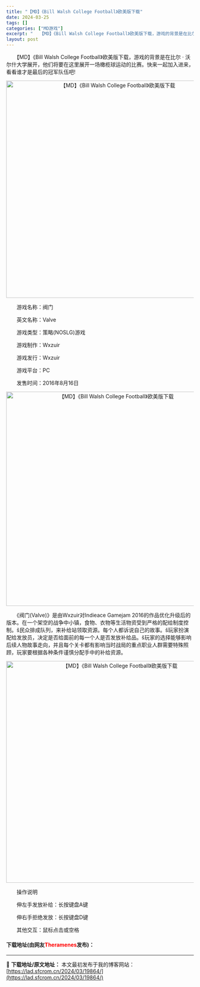 ```yaml
---
title: "【MD】《Bill Walsh College Football》欧美版下载"
date: 2024-03-25
tags: []
categories: ["MD游戏"]
excerpt: "　　【MD】《Bill Walsh College Football》欧美版下载，游戏的背景是在比尔 &middot; 沃尔什大学展开，他们将要在这里展开一场橄榄球运动的比赛。快来一起加入进来，看看谁才是最后的冠军队伍吧! 　　游戏名称：阀门 　　英文名称：Valve 　　游戏类型：策略(NOSLG&hellip;"
layout: post
---
```


 <p>　　【MD】《Bill Walsh College Football》欧美版下载，游戏的背景是在比尔 &middot; 沃尔什大学展开，他们将要在这里展开一场橄榄球运动的比赛。快来一起加入进来，看看谁才是最后的冠军队伍吧!</p> <p align="center"><img align="" border="0" src="https://lad.sfcrom.cn/wp-content/uploads/2024/03/20240325_6601074080056.png" width="584" alt="【MD】《Bill Walsh College Football》欧美版下载" /></p> <p>　　游戏名称：阀门</p> <p>　　英文名称：Valve</p> <p>　　游戏类型：策略(NOSLG)游戏</p> <p>　　游戏制作：Wxzuir</p> <p>　　游戏发行：Wxzuir</p> <p>　　游戏平台：PC</p> <p>　　发售时间：2016年8月16日</p> <p align="center"><img align="" border="0" src="https://lad.sfcrom.cn/wp-content/uploads/2024/03/20240325_6601074138969.png" width="576" alt="【MD】《Bill Walsh College Football》欧美版下载" /></p> <p>　　《阀门(Valve)》是由Wxzuir对Indieace Gamejam 2016的作品优化升级后的版本。在一个架空的战争中小镇，食物、衣物等生活物资受到严格的配给制度控制。&scaron;民众排成队列，来补给站领取资源。每个人都诉说自己的故事。&scaron;玩家扮演配给发放员，决定是否给面前的每一个人是否发放补给品。&scaron;玩家的选择能够影响后续人物故事走向，并且每个关卡都有影响当时战局的重点职业人群需要特殊照顾，玩家要根据各种条件谨慎分配手中的补给资源。</p> <p align="center"><img align="" border="0" src="https://lad.sfcrom.cn/wp-content/uploads/2024/03/20240325_66010741d61c8.png" width="596" alt="【MD】《Bill Walsh College Football》欧美版下载" /></p> <p>　　操作说明</p> <p>　　伸左手发放补给：长按键盘A键</p> <p>　　伸右手拒绝发放：长按键盘D键</p> <p>　　其他交互：鼠标点击或空格</p> <p><h4>下载地址(由网友<font color="red">Theramenes</font>发布)：</h4></p> 

---
📖 **下载地址/原文地址：** 本文最初发布于我的博客网站：[https://lad.sfcrom.cn/2024/03/19864/](https://lad.sfcrom.cn/2024/03/19864/)

